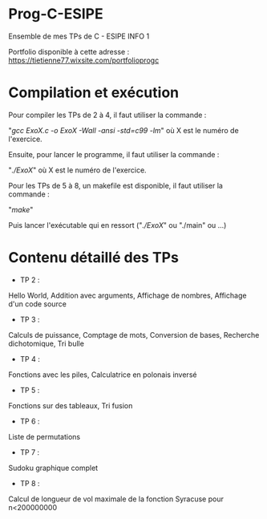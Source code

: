 # Prog-C-ESIPE
Ensemble de mes TPs de C - ESIPE INFO 1

Portfolio disponible à cette adresse :
https://tietienne77.wixsite.com/portfolioprogc

# Compilation et exécution

Pour compiler les TPs de 2 à 4, il faut utiliser la commande :

"*gcc ExoX.c -o ExoX -Wall -ansi -std=c99 -lm*" où X est le numéro de l'exercice.

Ensuite, pour lancer le programme, il faut utiliser la commande :

"*./ExoX*" où X est le numéro de l'exercice.

Pour les TPs de 5 à 8, un makefile est disponible, il faut utiliser la commande :

"*make*"

Puis lancer l'exécutable qui en ressort ("*./ExoX*" ou "./main" ou ...)

# Contenu détaillé des TPs

- TP 2 :

Hello World, Addition avec arguments, Affichage de nombres, Affichage d'un code source

- TP 3 :

Calculs de puissance, Comptage de mots, Conversion de bases, Recherche dichotomique, Tri bulle

- TP 4 :

Fonctions avec les piles, Calculatrice en polonais inversé

- TP 5 :

Fonctions sur des tableaux, Tri fusion

- TP 6 :

Liste de permutations

- TP 7 :

Sudoku graphique complet

- TP 8 :

Calcul de longueur de vol maximale de la fonction Syracuse pour n<200000000
